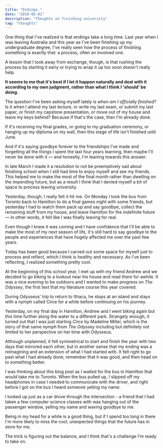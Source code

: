 ```yaml
---
title: "Endings."
date: "2019-05-01"
description: "Thoughts on finishing university"
tag: "thoughts"
---
```


One thing that I've realized is that endings take a long time. Last year when I was leaving Australia and this year as I've been finishing up my undergraduate degree, I've really seen how the process of finishing something is exactly that: a process, often an involved one.

A lesson that I took away from exchange, though, is that rushing the process by starting it early or trying to wrap it up too soon doesn't really help.

**It seems to me that it's best if I let it happen naturally and deal with it according to my own judgment, rather than what I think I 'should' be doing.**

The question I've been asking myself lately is _when am I officially finished?_ Is it when I attend my last lecture, or write my last exam, or submit my last paper, or finish my capstone presentation, or move out of my house and leave my keys behind? Because if that's the case, then I'm already done.

If it's receiving my final grades, or going to my graduation ceremony, or hanging up my diploma on my wall, then this stage of life isn't finished until June.

And if it's saying goodbye forever to the friendships I've made and forgetting all the things I spent the last four years learning, then maybe I'll never be done with it &mdash; and honestly, I'm leaning towards this answer.

In late March I made it a resolution to not be preemptively sad about finishing school when I still had time to enjoy myself and see my friends. This helped me to make the most of the final month rather than dwelling on the impending future, but as a result I think that I denied myself a bit of space to process leaving university.

Yesterday, though, I really felt it hit me. On Monday I took the bus from Toronto back to Hamilton to do a final games night with some friends, but yesterday I had to watch them pack up and say goodbye, collect the remaining stuff from my house, and leave Hamilton for the indefinite future &mdash; in other words, it felt like I was finally leaving for real.

Even though I knew it was coming and I have confidence that I'll be able to make the most of my next season of life, it's still hard to say goodbye to the people and experiences that have hugely affected me over the past few years.

Today has been good because I carved out some space for myself just to process and reflect, which I think is healthy and necessary. As I've been reflecting, I realized something pretty cool.

At the beginning of this school year, I met up with my friend Andrew and we decided to go biking to a lookout near his house and read there for awhile. It was a nice evening to be outdoors and I wanted to make progress on _The Odyssey_, the first text that my literature course this year covered.

During Odysseus' trip to return to Ithaca, he stops at an island and stays with a nymph called Circe for a while before continuing on his journey.

Yesterday, on my final day in Hamilton, Andrew and I went biking again but this time further along the water to a different park. Strangely enough, it turned out that I was just starting _Circe_ by Madeline Miller, which is the story of that same nymph from _The Odyssey_ including but definitely not limited to her perspective on her time with Odysseus.

Although unplanned, it felt symmetrical to start and finish the year with two days that mirrored each other, but in another sense that my ending was a reimagining and an extension of what I had started with. It felt right to go past what I had already done, remember that it was good, and then head on to something better.

I was thinking about this blog post as I waited for the bus in Hamilton that would take me to Toronto. When the bus pulled up, I slipped off my headphones in case I needed to communicate with the driver, and right before I got on the bus I heard someone yelling my name.

I looked up just as a car drove through the intersection - a friend that I had taken a few computer science classes with was hanging out of the passenger window, yelling my name and waving goodbye to me.

Being in my head for a while is a good thing, but if I spend too long in there I'm more likely to miss the cool, unexpected things that the future has in store for me.

The trick is figuring out the balance, and I think that's a challenge I'm ready to take on.
